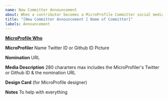 ```yaml
---
name: New Committer Announcement 
about: When a contributor becomes a MicroProfile Committer social media needs to hightlight such accomplishment 
title: "[New Committer Announcement ] Name of Committer]"
labels: Announcement
---
```


**[MicroProfile Who](https://projects.eclipse.org/projects/technology.microprofile/who)**

**MicroProfiler**
Name
Twitter ID or Github ID
Picture

**Nomination**
URL

**Media Description**
280 chararters max
includes the MicroProfiler's Twitter or Github ID & the nomination URL

**Design Card** (for MicroProfile designer)

**Notes**
To help with everything
